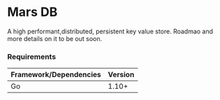 # Mars DB
A high performant,distributed, persistent key value store. Roadmao and more details on it to be out soon.

### Requirements
|Framework/Dependencies | Version|
| :--- | :--- |
| Go | 1.10+ |
